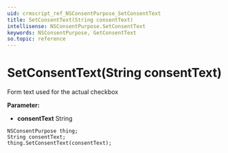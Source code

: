 ```yaml
---
uid: crmscript_ref_NSConsentPurpose_SetConsentText
title: SetConsentText(String consentText)
intellisense: NSConsentPurpose.SetConsentText
keywords: NSConsentPurpose, GetConsentText
so.topic: reference
---
```


# SetConsentText(String consentText)

Form text used for the actual checkbox

**Parameter:** 
* **consentText** String

```crmscript
NSConsentPurpose thing;
String consentText;
thing.SetConsentText(consentText);
```

